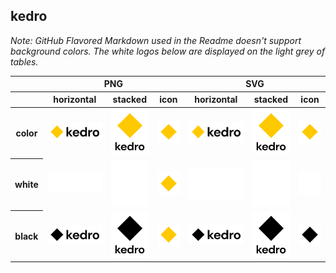 ## kedro

*Note: GitHub Flavored Markdown used in the Readme doesn't support background colors. The white logos below are displayed on the light grey of tables.*

<table class="logos-table">
	<thead>
		<tr>
			<th></th>
			<th colspan="3">PNG</th>
			<th colspan="3">SVG</th>
		</tr>
		<tr>
			<th></th>
			<th>horizontal</th>
			<th>stacked</th>
			<th>icon</th>
			<th>horizontal</th>
			<th>stacked</th>
			<th>icon</th>
		</tr>
	</thead>	
    <tbody>
		<tr>
			<th>color</th>
			<td><a href="horizontal/color/kedro-horizontal-color.png" download><img src="horizontal/color/kedro-horizontal-color.png" width="200"></a></td>
			<td><a href="stacked/color/kedro-stacked-color.png" download><img src="stacked/color/kedro-stacked-color.png" width="95"></a></td>
			<td><a href="icon/color/kedro-icon-color.png" download><img src="icon/color/kedro-icon-color.png" width="75"></a></td>
			<td><a href="horizontal/color/kedro-horizontal-color.svg" download><img src="horizontal/color/kedro-horizontal-color.svg" width="200"></a></td>
			<td><a href="stacked/color/kedro-stacked-color.svg" download><img src="stacked/color/kedro-stacked-color.svg" width="95"></a></td>
			<td><a href="icon/color/kedro-icon-color.png" download><img src="icon/color/kedro-icon-color.png" width="75"></a></td>
		</tr>
		<tr>
			<th>white</th>
			<td><a href="horizontal/white/kedro-horizontal-white.png" download><img src="horizontal/white/kedro-horizontal-white.png" width="200"></a></td>
			<td><a href="stacked/white/kedro-stacked-white.png" download><img src="stacked/white/kedro-stacked-white.png" width="95"></a></td>
			<td><a href="icon/white/kedro-icon-white.png" download><img src="icon/white/kedro-icon-white.png" width="75"></a></td>
			<td><a href="horizontal/white/kedro-horizontal-white.svg" download><img src="horizontal/white/kedro-horizontal-white.svg" width="200"></a></td>
			<td><a href="stacked/white/kedro-stacked-white.svg" download><img src="stacked/white/kedro-stacked-white.svg" width="95"></a></td>
			<td><a href="icon/white/kedro-icon-white.svg" download><img src="icon/white/kedro-icon-white.svg" width="75"></a></td>
		</tr>
		<tr>
			<th>black</th>
			<td><a href="horizontal/black/kedro-horizontal-black.png" download><img src="horizontal/black/kedro-horizontal-black.png" width="200"></a></td>
			<td><a href="stacked/black/kedro-stacked-black.png" download><img src="stacked/black/kedro-stacked-black.png" width="95"></a></td>
			<td><a href="icon/black/kedro-icon-black.png" download><img src="icon/black/kedro-icon-black.png" width="75"></a></td>
			<td><a href="horizontal/black/kedro-horizontal-black.svg" download><img src="horizontal/black/kedro-horizontal-black.svg" width="200"></a></td>
			<td><a href="stacked/black/kedro-stacked-black.svg" download><img src="stacked/black/kedro-stacked-black.svg" width="95"></a></td>
			<td><a href="icon/black/kedro-icon-black.svg" download><img src="icon/black/kedro-icon-black.svg" width="75"></a></td>
		</tr>
	</tbody>	
</table>